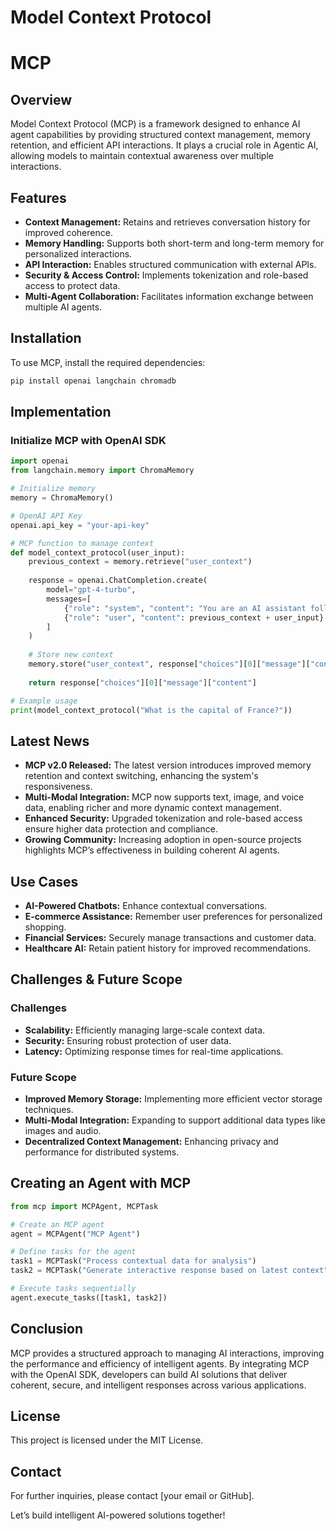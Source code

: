 # Model Context Protocol
#  MCP

## Overview
Model Context Protocol (MCP) is a framework designed to enhance AI agent capabilities by providing structured context management, memory retention, and efficient API interactions. It plays a crucial role in Agentic AI, allowing models to maintain contextual awareness over multiple interactions.

## Features
- **Context Management:** Retains and retrieves conversation history for improved coherence.
- **Memory Handling:** Supports both short-term and long-term memory for personalized interactions.
- **API Interaction:** Enables structured communication with external APIs.
- **Security & Access Control:** Implements tokenization and role-based access to protect data.
- **Multi-Agent Collaboration:** Facilitates information exchange between multiple AI agents.

## Installation
To use MCP, install the required dependencies:
```bash
pip install openai langchain chromadb
```

## Implementation
### Initialize MCP with OpenAI SDK
```python
import openai
from langchain.memory import ChromaMemory

# Initialize memory
memory = ChromaMemory()

# OpenAI API Key
openai.api_key = "your-api-key"

# MCP function to manage context
def model_context_protocol(user_input):
    previous_context = memory.retrieve("user_context")
    
    response = openai.ChatCompletion.create(
        model="gpt-4-turbo",
        messages=[
            {"role": "system", "content": "You are an AI assistant following MCP guidelines."},
            {"role": "user", "content": previous_context + user_input}
        ]
    )
    
    # Store new context
    memory.store("user_context", response["choices"][0]["message"]["content"])
    
    return response["choices"][0]["message"]["content"]

# Example usage
print(model_context_protocol("What is the capital of France?"))
```

## Latest News
- **MCP v2.0 Released:** The latest version introduces improved memory retention and context switching, enhancing the system's responsiveness.
- **Multi-Modal Integration:** MCP now supports text, image, and voice data, enabling richer and more dynamic context management.
- **Enhanced Security:** Upgraded tokenization and role-based access ensure higher data protection and compliance.
- **Growing Community:** Increasing adoption in open-source projects highlights MCP’s effectiveness in building coherent AI agents.

## Use Cases
- **AI-Powered Chatbots:** Enhance contextual conversations.
- **E-commerce Assistance:** Remember user preferences for personalized shopping.
- **Financial Services:** Securely manage transactions and customer data.
- **Healthcare AI:** Retain patient history for improved recommendations.

## Challenges & Future Scope
### Challenges
- **Scalability:** Efficiently managing large-scale context data.
- **Security:** Ensuring robust protection of user data.
- **Latency:** Optimizing response times for real-time applications.

### Future Scope
- **Improved Memory Storage:** Implementing more efficient vector storage techniques.
- **Multi-Modal Integration:** Expanding to support additional data types like images and audio.
- **Decentralized Context Management:** Enhancing privacy and performance for distributed systems.

## Creating an Agent with MCP
```python
from mcp import MCPAgent, MCPTask

# Create an MCP agent
agent = MCPAgent("MCP Agent")

# Define tasks for the agent
task1 = MCPTask("Process contextual data for analysis")
task2 = MCPTask("Generate interactive response based on latest context")

# Execute tasks sequentially
agent.execute_tasks([task1, task2])
```

## Conclusion
MCP provides a structured approach to managing AI interactions, improving the performance and efficiency of intelligent agents. By integrating MCP with the OpenAI SDK, developers can build AI solutions that deliver coherent, secure, and intelligent responses across various applications.

## License
This project is licensed under the MIT License.

## Contact
For further inquiries, please contact [your email or GitHub].

Let’s build intelligent AI-powered solutions together!

